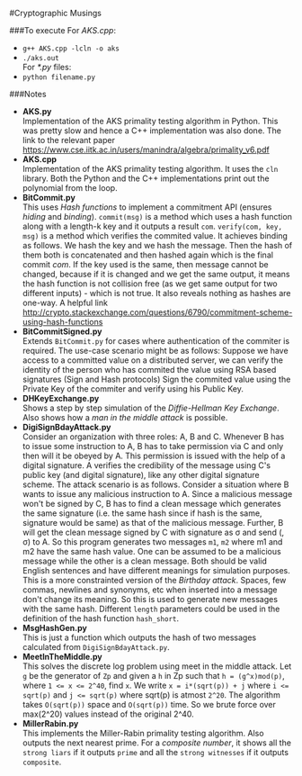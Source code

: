 #Cryptographic Musings

###To execute
For *AKS.cpp*:  
- `g++ AKS.cpp -lcln -o aks`
- `./aks.out`  
For *\*.py* files:  
- `python filename.py`  

###Notes
- **AKS.py**  
Implementation of the AKS primality testing algorithm in Python. This was pretty slow and hence a C++ implementation was also done. The link to the relevant paper <https://www.cse.iitk.ac.in/users/manindra/algebra/primality_v6.pdf>
- **AKS.cpp**  
Implementation of the AKS primality testing algorithm. It uses the `cln` library. Both the Python and the C++ implementations print out the polynomial from the loop.
- **BitCommit.py**  
This uses *Hash functions* to implement a commitment API (ensures *hiding* and *binding*). `commit(msg)` is a method which uses a hash function along with a length-k key and it outputs a result `com`. `verify(com, key, msg)` is a method which verifies the commited value. It achieves binding as follows. We hash the key and we hash the message. Then the hash of them both is concatenated and then hashed again which is the final commit *com*. If the key used is the same, then message cannot be changed, because if it is changed and we get the same output, it means the hash function is not collision free (as we get same output for two different inputs) - which is not true. It also reveals nothing as hashes are one-way. A helpful link <http://crypto.stackexchange.com/questions/6790/commitment-scheme-using-hash-functions>
- **BitCommitSigned.py**  
Extends `BitCommit.py` for cases where authentication of the commiter is required. The use-case scenario might be as follows: Suppose we have access to a committed value on a distributed server, we can verify the identity of the person who has commited the value using RSA based signatures (Sign and Hash protocols) Sign the commited value using the Private Key of the commiter and verify using his Public Key.
- **DHKeyExchange.py**  
Shows a step by step simulation of the *Diffie-Hellman Key Exchange*. Also shows how a *man in the middle attack* is possible.
- **DigiSignBdayAttack.py**  
Consider an organization with three roles: A, B and C. Whenever B has to issue some instruction to A, B has to take permission via C and only then will it be obeyed by A. This permission is issued with the help of a digital signature. A verifies the credibility of the message using C's public key (and digital signature), like any other digital signature scheme. The attack scenario is as follows. Consider a situation where B wants to issue any malicious instruction to A. Since a malicious message won't be signed by C, B has to find a clean message which generates the same signature (i.e. the same hash since if hash is the same, signature would be same) as that of the malicious message. Further, B will get the clean message signed by C with signature as σ and send (<malicious message>, σ) to A. So this program generates two messages `m1`, `m2` where m1 and m2 have the same hash value. One can be assumed to be a malicious message while the other is a clean message. Both should be valid English sentences and have different meanings for simulation purposes. This is a more constrainted version of the *Birthday attack*. Spaces, few commas, newlines and synonyms, etc when inserted into a message don't change its meaning. So this is used to generate new messages with the same hash. Different `length` parameters could be used in the definition of the hash function `hash_short`.
- **MsgHashGen.py**  
This is just a function which outputs the hash of two messages calculated from `DigiSignBdayAttack.py`.
- **MeetInTheMiddle.py**  
This solves the discrete log problem using meet in the middle attack. Let `g` be the generator of `Zp` and given a `h` in Zp such that `h = (g^x)mod(p)`, where `1 <= x <= 2^40`, find `x`. We write `x = i*(sqrt(p)) + j` where `i <= sqrt(p)` and `j <= sqrt(p)` where sqrt(p) is atmost `2^20`. The algorithm takes `O(sqrt(p))` space and `O(sqrt(p))` time. So we brute force over max(2^20) values instead of the original 2^40.
- **MillerRabin.py**  
This implements the Miller-Rabin primality testing algorithm. Also outputs the next nearest prime. For a *composite number*, it shows all the `strong liars` if it outputs `prime` and all the `strong witnesses` if it outputs `composite`.



